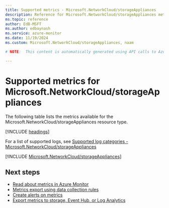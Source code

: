 ```yaml
---
title: Supported metrics - Microsoft.NetworkCloud/storageAppliances
description: Reference for Microsoft.NetworkCloud/storageAppliances metrics in Azure Monitor.
ms.topic: reference
author: EdB-MSFT
ms.author: edbaynash
ms.service: azure-monitor
ms.date: 11/19/2024
ms.custom: Microsoft.NetworkCloud/storageAppliances, naam

# NOTE:  This content is automatically generated using API calls to Azure. Any edits made on these files will be overwritten in the next run of the script. 

---
```


  
# Supported metrics for Microsoft.NetworkCloud/storageAppliances
  
The following table lists the metrics available for the Microsoft.NetworkCloud/storageAppliances resource type.  
  
  
[!INCLUDE [headings](~/reusable-content/ce-skilling/azure/includes/azure-monitor/reference/metrics/metrics-headings.md)]  
  
  
  
For a list of supported logs, see [Supported log categories - Microsoft.NetworkCloud/storageAppliances](../supported-logs/microsoft-networkcloud-storageappliances-logs.md)  
  
 

[!INCLUDE [Microsoft.NetworkCloud/storageAppliances](~/reusable-content/ce-skilling/azure/includes/azure-monitor/reference/metrics/microsoft-networkcloud-storageappliances-metrics-include.md)]  



## Next steps

- [Read about metrics in Azure Monitor](/azure/azure-monitor/data-platform)
- [Metrics export using data collection rules](/azure/azure-monitor/essentials/data-collection-metrics)
- [Create alerts on metrics](/azure/azure-monitor/alerts/alerts-overview)
- [Export metrics to storage, Event Hub, or Log Analytics](/azure/azure-monitor/essentials/platform-logs-overview)
